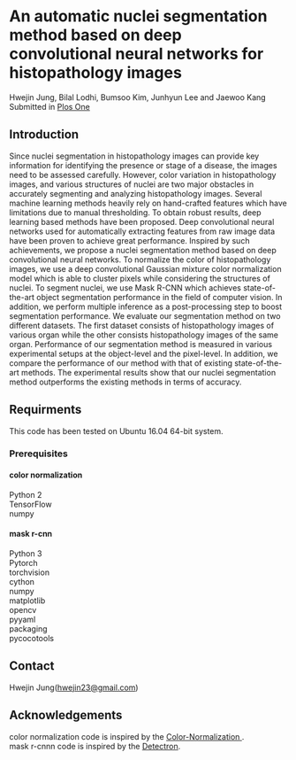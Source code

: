 # An automatic nuclei segmentation method based on deep convolutional neural networks for histopathology images
Hwejin Jung, Bilal Lodhi, Bumsoo Kim, Junhyun Lee and Jaewoo Kang
Submitted in [Plos One](http://journals.plos.org/plosone/) 

## Introduction
Since nuclei segmentation in histopathology images can provide key information for identifying the presence or stage of a disease, the images need to be assessed carefully. However, color variation in histopathology images, and various structures of nuclei are two major obstacles in accurately segmenting and analyzing histopathology images. Several machine learning methods heavily rely on hand-crafted features which have limitations due to manual thresholding. To obtain robust results, deep learning based methods have been proposed. Deep convolutional neural networks used for automatically extracting features from raw image data have been proven to achieve great performance. Inspired by such achievements, we propose a nuclei segmentation method based on deep convolutional neural networks. To normalize the color of histopathology images, we use a deep convolutional Gaussian mixture color normalization model which is able to cluster pixels while considering the structures of nuclei. To segment nuclei, we use Mask R-CNN which achieves state-of-the-art object segmentation performance in the field of computer vision. In addition, we perform multiple inference as a post-processing step to boost segmentation performance. We evaluate our segmentation method on two different datasets. The first dataset consists of histopathology images of various organ while the other consists histopathology images of the same organ. Performance of our segmentation method is measured in various experimental setups at the object-level and the pixel-level. In addition, we compare the performance of our method with that of existing state-of-the-art methods. The experimental results show that our nuclei segmentation method outperforms the existing methods in terms of accuracy.

## Requirments

This code has been tested on Ubuntu 16.04 64-bit system.

### Prerequisites

#### color normalization
Python 2<br />
TensorFlow<br />
numpy<br />


#### mask r-cnn
Python 3<br />
Pytorch<br />
torchvision<br />
cython<br />
numpy<br />
matplotlib<br />
opencv<br />
pyyaml<br />
packaging<br />
pycocotools<br />


## Contact

Hwejin Jung(hwejin23@gmail.com)



## Acknowledgements

color normalization code is inspired by the [Color-Normalization
](https://github.com/FarhadZanjani/Histopathology-Stain-Color-Normalization).<br />
mask r-cnnn code is inspired by the [Detectron](https://github.com/roytseng-tw/Detectron.pytorch).
